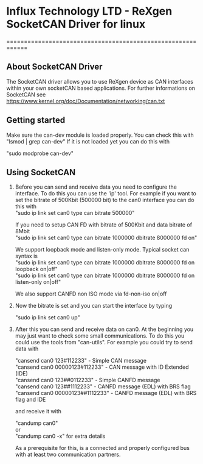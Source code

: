 # Influx Technology LTD - ReXgen SocketCAN Driver for linux
============================================================


About SocketCAN Driver
----------------
The SocketCAN driver allows you to use ReXgen device as CAN interfaces within your own socketCAN based applications. For further informations on SocketCAN see 
https://www.kernel.org/doc/Documentation/networking/can.txt

Getting started
---------------
Make sure the can-dev module is loaded properly. 
   You can check this with "lsmod | grep can-dev"
   If it is not loaded yet you can do this with 

   "sudo modprobe can-dev"

Using SocketCAN
------------------------------------
1) Before you can send and receive data you need to configure 
   the interface. To do this you can use the 'ip' tool. For example if you 
   want to set the bitrate of 500Kbit (500000 bit) to the can0 interface
   you can do this with  
   "sudo ip link set can0 type can bitrate 500000"
   
   If you need to setup CAN FD with bitrate of 500Kbit and data bitrate of 8Mbit  
   "sudo ip link set can0 type can bitrate 1000000 dbitrate 8000000 fd on"
   
   We support loopback mode and listen-only mode. Typical socket can syntax is  
   "sudo ip link set can0 type can bitrate 1000000 dbitrate 8000000 fd on loopback on|off"  
   "sudo ip link set can0 type can bitrate 1000000 dbitrate 8000000 fd on listen-only on|off"
   
   We also support CANFD non ISO mode via fd-non-iso on|off

2) Now the bitrate is set and you can start the interface by typing

   "sudo ip link set can0 up"

3) After this you can send and receive data on can0. At the beginning you may
   just want to check some small communications. To do this you could use the
   tools from "can-utils". For example you could try to send data with

   "cansend can0 123#112233" - Simple CAN message  
   "cansend can0 00000123#112233" - CAN message with ID Extended (IDE)  
   "cansend can0 123##0112233" - Simple CANFD message  
   "cansend can0 123##1112233" - CANFD message (EDL) with BRS flag  
   "cansend can0 00000123##1112233" - CANFD message (EDL) with BRS flag and IDE  
   
   and receive it with 
   
   "candump can0"  
   or  
   "candump can0 -x" for extra details
   
   As a prerequisite for this, is a connected and properly configured bus with
   at least two communication partners.
